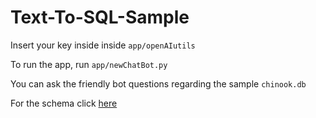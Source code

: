 # Text-To-SQL-Sample

<!-- Sample Query to SQL project via NLP and GPT's API -->
Insert your key inside inside `app/openAIutils`

To run the app, run `app/newChatBot.py`

You can ask the friendly bot questions regarding the sample `chinook.db`

For the schema click [here](https://www.sqlitetutorial.net/sqlite-sample-database/)

